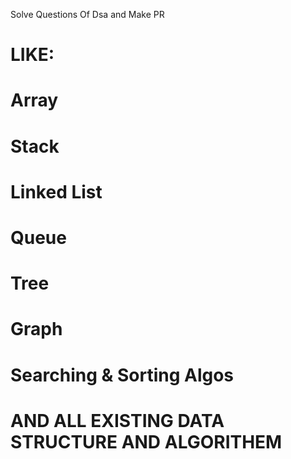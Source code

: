 Solve Questions Of Dsa and Make PR

# LIKE:

# Array

# Stack

# Linked List

# Queue

# Tree

# Graph

# Searching & Sorting Algos

# AND ALL EXISTING DATA STRUCTURE AND ALGORITHEM
